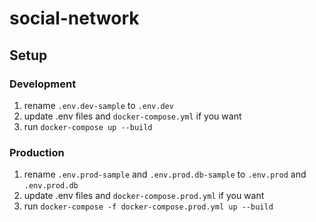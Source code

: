 # social-network

## Setup
### Development
1. rename `.env.dev-sample` to `.env.dev`
2. update .env files and `docker-compose.yml` if you want
2. run `docker-compose up --build`

### Production
1. rename `.env.prod-sample` and `.env.prod.db-sample` to `.env.prod` and `.env.prod.db`
2. update .env files and `docker-compose.prod.yml` if you want
2. run `docker-compose -f docker-compose.prod.yml up --build`
